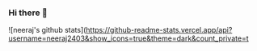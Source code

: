 ### Hi there 👋

<!--
**neeraj2403/neeraj2403** is a ✨ _special_ ✨ repository because its `README.md` (this file) appears on your GitHub profile.

Here are some ideas to get you started:

- 🔭 I’m currently working on ...
- 🌱 I’m currently learning ...
- 👯 I’m looking to collaborate on ...
- 🤔 I’m looking for help with ...
- 💬 Ask me about ...
- 📫 How to reach me: ...
- 😄 Pronouns: ...
- ⚡ Fun fact: ...
-->

![neeraj's github stats](https://github-readme-stats.vercel.app/api?username=neeraj2403&show_icons=true&theme=dark&count_private=t
